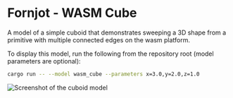 # Fornjot - WASM Cube

A model of a simple cuboid that demonstrates sweeping a 3D shape from a primitive with multiple connected edges on the wasm platform.

To display this model, run the following from the repository root (model parameters are optional):
``` sh
cargo run -- --model wasm_cube --parameters x=3.0,y=2.0,z=1.0
```

![Screenshot of the cuboid model](cuboid.png)

